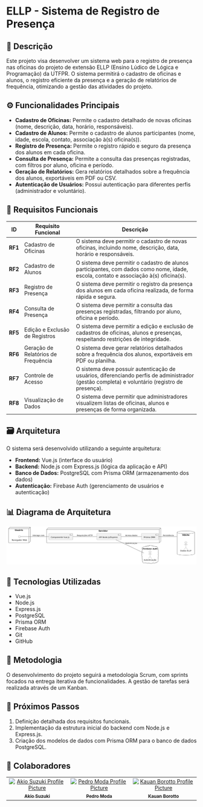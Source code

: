 # ELLP - Sistema de Registro de Presença

## 📜 Descrição

Este projeto visa desenvolver um sistema web para o registro de presença nas oficinas do projeto de extensão ELLP (Ensino Lúdico de Lógica e Programação) da UTFPR. O sistema permitirá o cadastro de oficinas e alunos, o registro eficiente da presença e a geração de relatórios de frequência, otimizando a gestão das atividades do projeto.

## ⚙️ Funcionalidades Principais

- **Cadastro de Oficinas:** Permite o cadastro detalhado de novas oficinas (nome, descrição, data, horário, responsáveis).
- **Cadastro de Alunos:** Permite o cadastro de alunos participantes (nome, idade, escola, contato, associação à(s) oficina(s)).
- **Registro de Presença:** Permite o registro rápido e seguro da presença dos alunos em cada oficina.
- **Consulta de Presença:** Permite a consulta das presenças registradas, com filtros por aluno, oficina e período.
- **Geração de Relatórios:** Gera relatórios detalhados sobre a frequência dos alunos, exportáveis em PDF ou CSV.
- **Autenticação de Usuários:** Possui autenticação para diferentes perfis (administrador e voluntário).

## 📝 Requisitos Funcionais

| **ID**  | **Requisito Funcional**                                         | **Descrição**                                                                                                                                      |
|---------|------------------------------------------------------------------|----------------------------------------------------------------------------------------------------------------------------------------------------|
| **RF1** | Cadastro de Oficinas                                            | O sistema deve permitir o cadastro de novas oficinas, incluindo nome, descrição, data, horário e responsáveis.                                      |
| **RF2** | Cadastro de Alunos                                              | O sistema deve permitir o cadastro de alunos participantes, com dados como nome, idade, escola, contato e associação à(s) oficina(s).              |
| **RF3** | Registro de Presença                                             | O sistema deve permitir o registro da presença dos alunos em cada oficina realizada, de forma rápida e segura.                                     |
| **RF4** | Consulta de Presença                                            | O sistema deve permitir a consulta das presenças registradas, filtrando por aluno, oficina e período.                                                |
| **RF5** | Edição e Exclusão de Registros                                   | O sistema deve permitir a edição e exclusão de cadastros de oficinas, alunos e presenças, respeitando restrições de integridade.                    |
| **RF6** | Geração de Relatórios de Frequência                              | O sistema deve gerar relatórios detalhados sobre a frequência dos alunos, exportáveis em PDF ou planilha.                                            |
| **RF7** | Controle de Acesso                                              | O sistema deve possuir autenticação de usuários, diferenciando perfis de administrador (gestão completa) e voluntário (registro de presença).       |
| **RF8** | Visualização de Dados                                           | O sistema deve permitir que administradores visualizem listas de oficinas, alunos e presenças de forma organizada.                                   |

## 🗃️ Arquitetura

O sistema será desenvolvido utilizando a seguinte arquitetura:

- **Frontend:** Vue.js (interface do usuário)
- **Backend:** Node.js com Express.js (lógica da aplicação e API)
- **Banco de Dados:** PostgreSQL com Prisma ORM (armazenamento dos dados)
- **Autenticação:** Firebase Auth (gerenciamento de usuários e autenticação)

## 📊 Diagrama de Arquitetura

![Diagrama de Arquitetura](diagramaArquitetura.png)

## 🧰 Tecnologias Utilizadas

- Vue.js
- Node.js
- Express.js
- PostgreSQL
- Prisma ORM
- Firebase Auth
- Git
- GitHub

## 🏅 Metodologia

O desenvolvimento do projeto seguirá a metodologia Scrum, com sprints focados na entrega iterativa de funcionalidades. A gestão de tarefas será realizada através de um Kanban.

## 🚀 Próximos Passos

1.  Definição detalhada dos requisitos funcionais.
2.  Implementação da estrutura inicial do backend com Node.js e Express.js.
3.  Criação dos modelos de dados com Prisma ORM para o banco de dados PostgreSQL.

## 🤝 Colaboradores

<table>
  <tr>
    <td align="center">
      <a href="https://github.com/Kio-Suzuki">
        <img src="https://avatars.githubusercontent.com/u/116661015?v=4" width="100px;" alt="Akio Suzuki Profile Picture"/><br>
        <sub>
          <b>Akio Suzuki</b>
        </sub>
      </a>
    </td>
    <td align="center">
      <a href="https://github.com/pedrohcmoda">
        <img src="https://avatars.githubusercontent.com/u/100807308?v=4" width="100px;" alt="Pedro Moda Profile Picture"/><br>
        <sub>
          <b>Pedro Moda</b>
        </sub>
      </a>
    </td>
    <td align="center">
      <a href="https://github.com/kauanbrt">
        <img src="https://avatars.githubusercontent.com/u/78911423?v=4" width="100px;" alt="Kauan Borotto Profile Picture"/><br>
        <sub>
          <b>Kauan Borotto</b>
        </sub>
      </a>
    </td>
  </tr>
</table>
